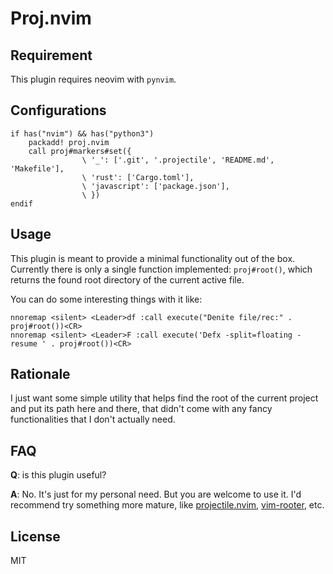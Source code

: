 Proj.nvim
====================

Requirement
----------------

This plugin requires neovim with `pynvim`.

Configurations
----------------

```vim
if has("nvim") && has("python3")
    packadd! proj.nvim
    call proj#markers#set({
                \ '_': ['.git', '.projectile', 'README.md', 'Makefile'],
                \ 'rust': ['Cargo.toml'],
                \ 'javascript': ['package.json'],
                \ })
endif
```

Usage
--------------

This plugin is meant to provide a minimal functionality out of the box.
Currently there is only a single function implemented: `proj#root()`, which
returns the found root directory of the current active file.

You can do some interesting things with it like:

```vim
nnoremap <silent> <Leader>df :call execute("Denite file/rec:" . proj#root())<CR>
nnoremap <silent> <Leader>F :call execute('Defx -split=floating -resume ' . proj#root())<CR>
```

Rationale
--------------

I just want some simple utility that helps find the root of the current project
and put its path here and there, that didn't come with any fancy
functionalities that I don't actually need.

FAQ
--------------

**Q**: is this plugin useful?

**A**: No. It's just for my personal need. But you are welcome to use it.
I'd recommend try something more mature, like [projectile.nvim][pn],
[vim-rooter][vr], etc.

[pn]: https://github.com/dunstontc/projectile.nvim
[vr]: https://github.com/airblade/vim-rooter

License
--------------

MIT
